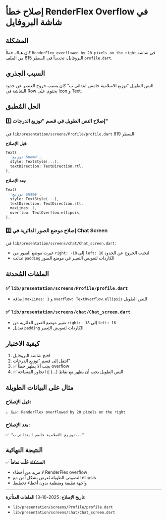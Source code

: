 # إصلاح خطأ RenderFlex Overflow في شاشة البروفايل

## المشكلة
كان هناك خطأ `RenderFlex overflowed by 20 pixels on the right` في شاشة البروفايل، تحديداً في السطر 815 من الملف `profile.dart`.

## السبب الجذري
النص الطويل "توزيع الاسلامية خامس ابتدائي ب" كان يسبب خروج العنصر عن حدود الشاشة في Row يحتوي على Icon و Text.

## الحل المُطبق

### 1️⃣ إصلاح النص الطويل في قسم "توزيع الدرجات"
في `lib/presentation/screens/Profile/profile.dart` السطر 819:

**قبل الإصلاح:**
```dart
Text(
  'توزيع $name',
  style: TextStyle(...),
  textDirection: TextDirection.rtl,
),
```

**بعد الإصلاح:**
```dart
Text(
  'توزيع $name',
  style: TextStyle(...),
  textDirection: TextDirection.rtl,
  maxLines: 1,
  overflow: TextOverflow.ellipsis,
),
```

### 2️⃣ إصلاح موضع الصور الدائرية في Chat Screen
في `lib/presentation/screens/chat/Chat_screen.dart`:
- غيرت موضع الصور من `right: -18` إلى `left: 16` لتجنب الخروج عن الحدود
- عدلت `padding` الكاردات لتعويض التغيير في موضع الصور

## الملفات المُحدثة

### ✅ `lib/presentation/screens/Profile/profile.dart`
- إضافة `maxLines: 1` و `overflow: TextOverflow.ellipsis` للنص الطويل

### ✅ `lib/presentation/screens/chat/Chat_screen.dart`
- تغيير موضع الصور الدائرية من `right: -18` إلى `left: 16`
- تعديل `padding` الكاردات لتعويض التغيير

## كيفية الاختبار

1. افتح شاشة البروفايل
2. انتقل إلى قسم "توزيع الدرجات"
3. ✅ يجب ألا يظهر خطأ overflow
4. ✅ النص الطويل يجب أن يظهر مع نقاط (...) إذا تجاوز المساحة

## مثال على البيانات الطويلة

### قبل الإصلاح:
```
⚠️ خطأ: RenderFlex overflowed by 20 pixels on the right
```

### بعد الإصلاح:
```
✅ "توزيع الاسلامية خامس ابتدائي ب..."
```

## النتيجة النهائية

✅ **المشكلة حُلّت تماماً**
- لا مزيد من أخطاء RenderFlex overflow
- النصوص الطويلة تُعرض بشكل آمن مع ellipsis
- واجهة نظيفة ومنظمة بدون أخطاء تخطيط

---

**تاريخ الإصلاح**: 2025-10-13
**الملفات المتأثرة**:
- `lib/presentation/screens/Profile/profile.dart`
- `lib/presentation/screens/chat/Chat_screen.dart`
